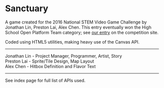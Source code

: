 # Sanctuary
A game created for the 2016 National STEM Video Game Challenge by Jonathan Lin, Preston Lai, Alex Chen. This entry eventually won the High School Open Platform Team category; see [our entry](http://stemchallenge.org/2016-winners/) on the competition site.

Coded using HTML5 utilities, making heavy use of the Canvas API.

--------

Jonathan Lin - Project Manager, Programmer, Artist, Story  
Preston Lai - Sprite/Tile Design, Map Layout  
Alex Chen - Hitbox Definition and Flavor Text  

--------

See index page for full list of APIs used.
